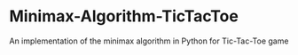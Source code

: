 # Minimax-Algorithm-TicTacToe
An implementation of the minimax algorithm in Python for Tic-Tac-Toe game

